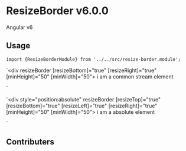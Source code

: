 # ResizeBorder v6.0.0

Angular v6

## Usage

`import {ResizeBorderModule} from '../../src/resize-border.module';`

`<div resizeBorder
      [resizeBottom]="true"
      [resizeRight]="true"
      [minHeight]="50"
      [minWidth]="50">
     i am a common stream element
 </div>`

 `<div style="position:absolute"
       resizeBorder
       [resizeTop]="true"
       [resizeBottom]="true"
       [resizeLeft]="true"
       [resizeRight]="true"
       [minHeight]="50"
       [minWidth]="50">
      i am a absolute element
  </div>`

## Contributers

